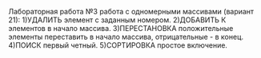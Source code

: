 Лабораторная работа №3 работа с одномерными массивами (вариант 21):
1)УДАЛИТЬ элемент с заданным номером.
2)ДОБАВИТЬ К элементов в начало массива.
3)ПЕРЕСТАНОВКА положительные элементы переставить в начало массива, отрицательные - в конец. 
4)ПОИСК первый четный.
5)СОРТИРОВКА простое включение.
